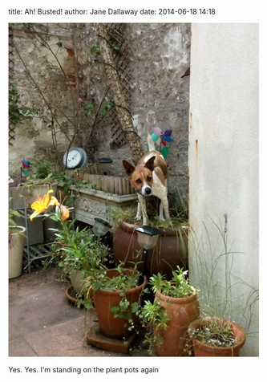 
title: Ah! Busted!
author: Jane Dallaway
date: 2014-06-18 14:18

<div><a href="/media/tp_IMG_20140618_141736.JPG"><img src="/media/tp_thumb_IMG_20140618_141736.JPG" width="500" height="666"/></a></div>

Yes. Yes. I'm standing on the plant pots again
  
      